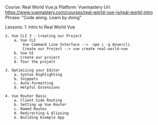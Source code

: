 Course: Real World Vue.js
Platform: Vuemastery
Url: https://www.vuemastery.com/courses/real-world-vue-js/real-world-intro
Phrase: "Code along. Learn by doing"

Lessons:
    1. Intro to Real World Vue
    
    2. Vue CLI 3 - Creating our Project
        a. Vue CLI
            Vue Command Line Interface -->  npm i -g @vue/cli
            Create our Project --> vue create real-world-vue
        b. Vue UI
        c. Create our project
        d. Tour the project
    
    3. Optimizing your Editor
        a. Syntax Highlighting
        b. Snippets
        c. Auto-formatting
        d. Helpful Extensions
    
    4. Vue Router Basic
        a. Client Side Routing
        b. Setting up Vue Router
        c. Named Routes
        d. Redirecting & Aliasing
        e. Building Example App
